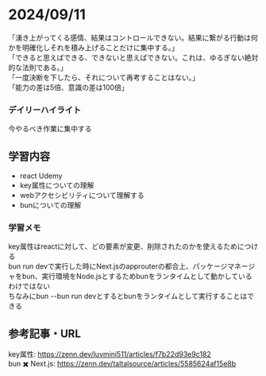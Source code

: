 # 2024/09/11
「湧き上がってくる感情、結果はコントロールできない。結果に繋がる行動は何かを明確化しそれを積み上げることだけに集中する。」  
「できると思えばできる、できないと思えばできない。これは、ゆるぎない絶対的な法則である。」  
「一度決断を下したら、それについて再考することはない。」  
「能力の差は5倍、意識の差は100倍」  

### デイリーハイライト
今やるべき作業に集中する

## 学習内容
- react Udemy
- key属性についての理解
- webアクセシビリティについて理解する
- bunについての理解
### 学習メモ
key属性はreactに対して、どの要素が変更、削除されたのかを使えるためにつける  
bun run devで実行した時にNext.jsのapprouterの都合上、パッケージマネージャをbun、実行環境をNode.jsとするためbunをランタイムとして動かしているわけではない  
ちなみにbun --bun run devとするとbunをランタイムとして実行することはできる  
## 参考記事・URL
key属性: <https://zenn.dev/luvmini511/articles/f7b22d93e9c182>  
bun ✖️ Next.js: <https://zenn.dev/taltalsource/articles/5585624af15e8b>  